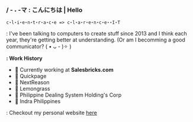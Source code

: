 


### / - ˕ -マ : こんにちは | Hello 

`c⋆l⋆i⋆e⋆n⋆t⋆r⋆a⋆c⋆e => c⋆l⋆a⋆r⋆e⋆n⋆c⋆e⋆⋆I⋆T`


: I've been talking to computers to create stuff since 2013 and I think each year, they're getting better at understanding. (Or am I becomming a good communicator? ( • ᴗ - )✧ )



__: Work History__
- 💼 Currently working at __Salesbricks.com__
- 🎒 Quickpage
- 🎒 NextReason
- 🎒 Lemongrass
- 🎒 Philippine Dealing System Holding's Corp
- 🎒 Indra Philippines



: Checkout my personal website [here](https://www.clarence-penaflor.com/)






